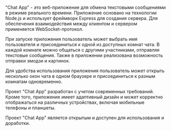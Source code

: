 "Chat App" - это веб-приложение для обмена текстовыми сообщениями в режиме реального времени. Приложение основано на технологии Node.js и использует фреймворк Express для создания сервера. Для обеспечения взаимодействия между клиентом и сервером применяется WebSocket-протокол.

При запуске приложения пользователь может выбрать имя пользователя и присоединиться к одной из доступных комнат чата. В каждой комнате можно общаться с другими участниками, отправляя текстовые сообщения. Также в приложении реализована возможность отправки эмодзи и картинок.

Для удобства использования приложения пользователь может открыть несколько окон чата в одном браузере и присоединиться к разным комнатам одновременно.

Проект "Chat App" разработан с учетом современных требований. Кроме того, приложение имеет адаптивный дизайн и может корректно отображаться на различных устройствах, включая мобильные телефоны и планшеты.

Проект "Chat App" является открытым и доступен для использования и доработки.
